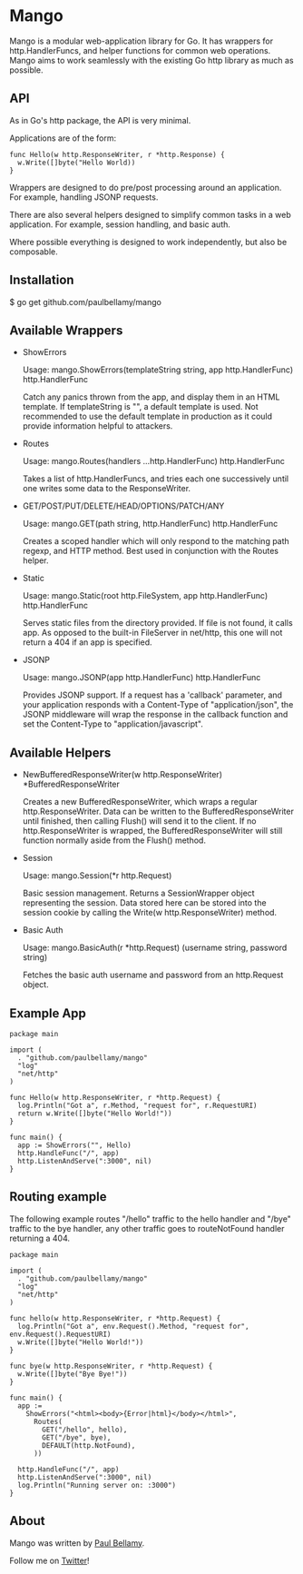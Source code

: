 # Mango

Mango is a modular web-application library for Go. It has wrappers for http.HandlerFuncs, and helper functions for common web operations. Mango aims to work seamlessly with the existing Go http library as much as possible.


## API

As in Go's http package, the API is very minimal.

Applications are of the form:

    func Hello(w http.ResponseWriter, r *http.Response) {
      w.Write([]byte("Hello World))
    }

Wrappers are designed to do pre/post processing around an application. For example, handling JSONP requests.

There are also several helpers designed to simplify common tasks in a web application. For example, session handling, and basic auth.

Where possible everything is designed to work independently, but also be composable.


## Installation

   $ go get github.com/paulbellamy/mango


## Available Wrappers
  
* ShowErrors

  Usage: mango.ShowErrors(templateString string, app http.HandlerFunc) http.HandlerFunc

  Catch any panics thrown from the app, and display them in an HTML template. If templateString is "", a default template is used. Not recommended to use the default template in production as it could provide information helpful to attackers.

* Routes

  Usage: mango.Routes(handlers ...http.HandlerFunc) http.HandlerFunc

  Takes a list of http.HandlerFuncs, and tries each one successively until one writes some data to the ResponseWriter.

* GET/POST/PUT/DELETE/HEAD/OPTIONS/PATCH/ANY

  Usage: mango.GET(path string, http.HandlerFunc) http.HandlerFunc

  Creates a scoped handler which will only respond to the matching path regexp, and HTTP method. Best used in conjunction with the Routes helper.

* Static

  Usage: mango.Static(root http.FileSystem, app http.HandlerFunc) http.HandlerFunc

  Serves static files from the directory provided. If file is not found, it calls app. As opposed to the built-in FileServer in net/http, this one will not return a 404 if an app is specified.

* JSONP

  Usage: mango.JSONP(app http.HandlerFunc) http.HandlerFunc

  Provides JSONP support. If a request has a 'callback' parameter, and your application responds with a Content-Type of "application/json", the JSONP middleware will wrap the response in the callback function and set the Content-Type to "application/javascript".

## Available Helpers

* NewBufferedResponseWriter(w http.ResponseWriter) *BufferedResponseWriter

  Creates a new BufferedResponseWriter, which wraps a regular http.ResponseWriter. Data can be written to the BufferedResponseWriter until finished, then calling Flush() will send it to the client. If no http.ResponseWriter is wrapped, the BufferedResponseWriter will still function normally aside from the Flush() method.

* Session

  Usage: mango.Session(*r http.Request)

  Basic session management. Returns a SessionWrapper object representing the session. Data stored here can be stored into the session cookie by calling the Write(w http.ResponseWriter) method.

* Basic Auth

  Usage: mango.BasicAuth(r *http.Request) (username string, password string)

  Fetches the basic auth username and password from an http.Request object.

## Example App

    package main

    import (
      . "github.com/paulbellamy/mango"
      "log"
      "net/http"
    )

    func Hello(w http.ResponseWriter, r *http.Request) {
      log.Println("Got a", r.Method, "request for", r.RequestURI)
      return w.Write([]byte("Hello World!"))
    }

    func main() {
      app := ShowErrors("", Hello)
      http.HandleFunc("/", app)
      http.ListenAndServe(":3000", nil)
    }

## Routing example

The following example routes "/hello" traffic to the hello handler and
"/bye" traffic to the bye handler, any other traffic goes to
routeNotFound handler returning a 404.

    package main

    import (
      . "github.com/paulbellamy/mango"
      "log"
      "net/http"
    )

    func hello(w http.ResponseWriter, r *http.Request) {
      log.Println("Got a", env.Request().Method, "request for", env.Request().RequestURI)
      w.Write([]byte("Hello World!"))
    }

    func bye(w http.ResponseWriter, r *http.Request) {
      w.Write([]byte("Bye Bye!"))
    }

    func main() {
      app :=
        ShowErrors("<html><body>{Error|html}</body></html>",
          Routes(
            GET("/hello", hello),
            GET("/bye", bye),
            DEFAULT(http.NotFound),
          ))

      http.HandleFunc("/", app)
      http.ListenAndServe(":3000", nil)
      log.Println("Running server on: :3000")
    }


## About

Mango was written by [Paul Bellamy](http://paulbellamy.com). 

Follow me on [Twitter](http://www.twitter.com/pyrhho)!
